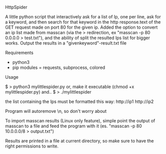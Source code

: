 HttpSpider

A little python script that interactively ask for a list of Ip, one per line, ask for a keyword, and then search for that keyword in the http response.text of the GET request made on port 80 for the given ip. Added the option to convert an ip list made from masscan (via the > redirection, ex "masscan -p 80 0.0.0.0 > test.txt"), and the ability of split the resulted Ips list for bigger works. Output the results in a "givenkeyword"-result.txt file

Requirements

- python3
- pip  modules = requests, subprocess, colored

Usage

$ > python3 mylittlespider.py
or, make it executable (chmod +x mylittlespider.py) and..
$ > ./mylittlespider

the list containing the Ips must be formatted this way:
http://ip1
http://ip2

Program will autoremove \n, so don't worry about

To import masscan results (Linux only feature), simple point the output of masscan to a file and feed the program with it (es. "masscan -p 80 10.0.0.0/8 > output.txt")

Results are printed in a file at current directory, so make sure to have the right permissions to write.
